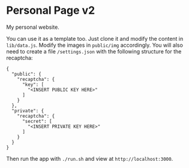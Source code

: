 Personal Page v2
================
My personal website.

You can use it as a template too. Just clone it and modify the content in `lib/data.js`. Modify the images in `public/img` accordingly. You will also need to create a file `/settings.json` with the following structure for the recaptcha:

```
{
  "public": {
    "recaptcha": {
      "key": [
        "<INSERT PUBLIC KEY HERE>"
      ]
    }
  },
  "private": {
    "recaptcha": {
      "secret": [
        "<INSERT PRIVATE KEY HERE>"
      ]
    }
  }
}
```

Then run the app with `./run.sh` and view at `http://localhost:3000`.
